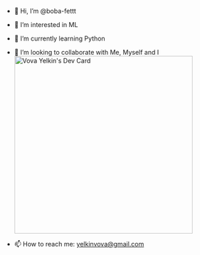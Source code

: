 - 👋 Hi, I’m @boba-fettt
- 👀 I’m interested in ML
- 🌱 I’m currently learning Python 
- 💞️ I’m looking to collaborate with Me, Myself and I          <a href="https://app.daily.dev/yelkinvova"><img src="https://api.daily.dev/devcards/96a677a84a774dba81253f1e1a895482.png?r=wnk" width="400" alt="Vova Yelkin's Dev Card"/></a>

- 📫 How to reach me: yelkinvova@gmail.com

<!---
boba-fettt/boba-fettt is a ✨ special ✨ repository because its `README.md` (this file) appears on your GitHub profile.
You can click the Preview link to take a look at your changes.
--->
